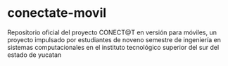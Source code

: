 # conectate-movil
Repositorio oficial del proyecto CONECT@T en versión para móviles, un proyecto impulsado por estudiantes de noveno semestre de ingeniería en sistemas computacionales en el instituto tecnológico superior del sur del estado de yucatan
